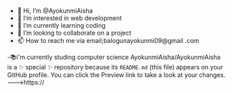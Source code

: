 - 👋 Hi, I’m @AyokunmiAisha
- 👀 I’m interested in web development
- 🌱 I’m currently learning coding
- 💞️ I’m looking to collaborate on a project
- 📫 How to reach me via email;balogunayokunmi09@gmail
  .com
 
-📚i'm currently studing computer science 
AyokunmiAisha/AyokunmiAisha is a ✨ special ✨ repository because its `README.md` (this file) appears on your GitHub profile.
You can click the Preview link to take a look at your changes.
--->https://

